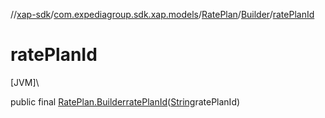 //[xap-sdk](../../../../index.md)/[com.expediagroup.sdk.xap.models](../../index.md)/[RatePlan](../index.md)/[Builder](index.md)/[ratePlanId](rate-plan-id.md)

# ratePlanId

[JVM]\

public final [RatePlan.Builder](index.md)[ratePlanId](rate-plan-id.md)([String](https://docs.oracle.com/javase/8/docs/api/java/lang/String.html)ratePlanId)
